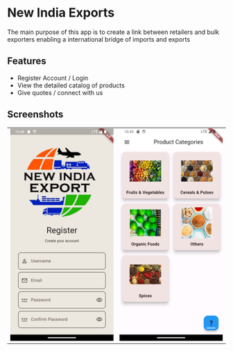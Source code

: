 # New India Exports

The main purpose of this app is to create a link between retailers and bulk exporters enabling a international bridge of imports and exports

## Features

- Register Account / Login
- View the detailed catalog of products 
- Give quotes / connect with us

## Screenshots

|                                     |                                     |                                    
|-------------------------------------|-------------------------------------|
| ![image_1](screenshots/image_1.png) | ![image_2](screenshots/image_2.png) | 